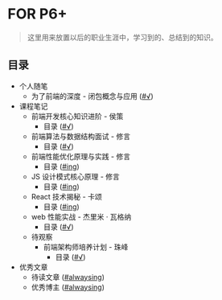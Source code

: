 # FOR P6+

> 这里用来放置以后的职业生涯中，学习到的、总结到的知识。

## 目录

- 个人随笔
  - 为了前端的深度 - 闭包概念与应用 (<a href="./个人随笔/闭包概念与应用.md">#√</a>)
- 课程笔记
  - 前端开发核心知识进阶 - 侯策
    - 目录 (<a href="./课程笔记/前端开发核心知识进阶 - 侯策/目录.md">#√</a>)
  - 前端算法与数据结构面试 - 修言
    - 目录 (<a href="./课程笔记/前端算法与数据结构面试 - 修言/目录.md">#√</a>)
  - 前端性能优化原理与实践 - 修言
    - 目录 (<a href="./课程笔记/前端性能优化原理与实践 - 修言/目录.md">#ing</a>)
  - JS 设计模式核心原理 - 修言
    - 目录 (<a href="./课程笔记/JS 设计模式核心原理 - 修言/目录.md">#ing</a>)
  - React 技术揭秘 - 卡颂
    - 目录 (<a href="./课程笔记/React 技术揭秘 - 卡颂/目录.md">#ing</a>)
  - web 性能实战 - 杰里米 · 瓦格纳
    - 目录 (<a href="./课程笔记/web 性能实战 - 杰里米·瓦格纳/目录.md">#√</a>)
  - 待观察
    - 前端架构师培养计划 - 珠峰
      - 目录 (<a href="./课程笔记/待观察/前端架构师培养计划 - 珠峰/目录.md">#√</a>)
- 优秀文章
  - 待读文章 ([#alwaysing](./优秀文章/待读文章.md))
  - 优秀博主 ([#alwaysing](./优秀文章/优秀博主.md))
